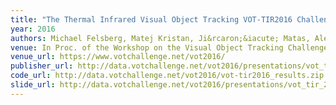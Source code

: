 ```yaml
---
title: "The Thermal Infrared Visual Object Tracking VOT-TIR2016 Challenge Results"
year: 2016
authors: Michael Felsberg, Matej Kristan, Ji&rcaron;&iacute; Matas, Ale&scaron; Leonardis, Roman Pflugfelder, Gustav H&auml;ger, <i>et al.</i>
venue: In Proc. of the Workshop on the Visual Object Tracking Challenge (VOT, in conjunction with ECCV)
venue_url: https://www.votchallenge.net/vot2016/
publisher_url: http://data.votchallenge.net/vot2016/presentations/vot_tir_2016_paper.pdf
code_url: http://data.votchallenge.net/vot2016/vot-tir2016_results.zip
slide_url: http://data.votchallenge.net/vot2016/presentations/vot_tir_2016_presentation.pdf
---
```

